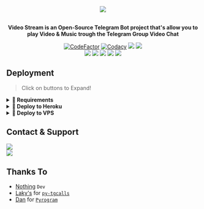 <p align="center"><a href="https://t.me/VeezVideoBot"><img src="https://github.com/PunyaChael/Bot-Telegram/raw/main/driver/veezlogo.png"></a></p>
<p align="center">
    <br><b>Video Stream is an Open-Source Telegram Bot project that's allow you to play Video & Music trough the Telegram Group Video Chat</b><br>
</p>
<p align="center">
    <a href="https://www.codefactor.io/repository/github/PunyaChael/Bot-Telegram"> <img src="https://www.codefactor.io/repository/github/PunyaChael/Bot-Telegram/badge?color=red&logo=codacy&style=flat-square" alt="CodeFactor" /></a>
    <a href="https://app.codacy.com/gh/PunyaChael/Bot-Telegram/dashboard"> <img src="https://img.shields.io/codacy/grade/a723cb464d5a4d25be3152b5d71de82d?color=red&logo=codacy&style=flat-square" alt="Codacy" /></a>
    <a href="https://www.python.org/" alt="made-with-python"> <img src="https://img.shields.io/badge/Made%20with-Python-black.svg?style=flat-square&logo=python&logoColor=blue&color=red" /></a>
    <a href="https://github.com/PunyaChael/Bot-Telegram/graphs/commit-activity" alt="Maintenance"> <img src="https://img.shields.io/badge/Maintained%3F-yes-red.svg?style=flat-square" /></a><br>
    <a href="https://github.com/PunyaChael/Bot-Telegram"> <img src="https://img.shields.io/github/repo-size/PunyaChael/Bot-Telegram?color=red&logo=github&logoColor=blue&style=flat-square" /></a>
    <a href="https://github.com/PunyaChael/Bot-Telegram/commits/main"> <img src="https://img.shields.io/github/last-commit/PunyaChael/Bot-Telegram?color=red&logo=github&logoColor=blue&style=flat-square" /></a>
    <a href="https://github.com/PunyaChael/Bot-Telegram/issues"> <img src="https://img.shields.io/github/issues/PunyaChael/Bot-Telegram?color=red&logo=github&logoColor=blue&style=flat-square" /></a>
    <a href="https://github.com/PunyaChael/Bot-Telegram/network/members"> <img src="https://img.shields.io/github/forks/PunyaChael/Bot-Telegram?color=red&logo=github&logoColor=blue&style=flat-square" /></a>
    <a href="https://github.com/PunyaChael/Bot-Telegram/network/members"> <img src="https://img.shields.io/github/stars/PunyaChael/Bot-Telegram?color=red&logo=github&logoColor=blue&style=flat-square" /></a>
</p>

## Deployment

> Click on buttons to Expand!
<details>
<summary><b>🔗 Requirements</b></summary>
<br>

- [Python3.9](https://www.python.org/downloads/release/python-390/)
- [Telegram API Key](https://docs.pyrogram.org/intro/setup#api-keys)
- [Telegram Bot Token](https://t.me/botfather)
- [MongoDB URL](https://telegra.ph/How-to-Get-mongodb-url-02-18)
- [Telegram Bot Session String](https://t.me/SessionGeneratorBot)
    
</details>


<details>
<summary><b>🔗 Deploy to Heroku</b></summary>
<br>

> Heroku has blacklisted this repository, That's why you get policy error message while pressing the Deploy Button. So the solution is you'll need to Fork this repo first and tap the Deploy Button from your forked repo. Click the fork button in the upper right corner next to the star button to fork this Repo.

<h4>Click the button below to deploy Bot on Heroku!</h4>    
<p><a href="https://heroku.com/deploy"><img src="https://img.shields.io/badge/Deploy%20To%20Heroku-blueviolet?style=for-the-badge&logo=heroku" width="200""/></a></p>

</details>

<details>
<summary><b>🔗 Deploy to VPS</b></summary>
<br>

> Command

```console
root@linux~ $ git clone https://github.com/PunyaChael/Bot-Telegram
root@linux~ $ cd Bot-Telegram
root@linux~ $ pip3 install -U -r requirements.txt
root@linux~ $ cp example.env .env
```
> Edit .env with your own values and then start bot with
```console
root@linux~ $ python3 main.py
```

</details>


## Contact & Support

<a href="https://t.me/NothingMusikBot"><img src="https://img.shields.io/badge/Join-Updates%20Channel-blue.svg?style=for-the-badge&logo=Telegram"></a><br>
<a href="https://t.me/KenalSayaaa"><img src="https://img.shields.io/badge/Contact-Repo%20Owner-blue.svg?style=for-the-badge&logo=Telegram"></a>



## Thanks To

- [Nothing](https://github.com/PunyaChael) ``Dev``
- [Laky's](https://github.com/Laky-64) for [``py-tgcalls``](https://github.com/pytgcalls/pytgcalls)
- [Dan](https://github.com/delivrance) for [``Pyrogram``](https://github.com/pyrogram)
